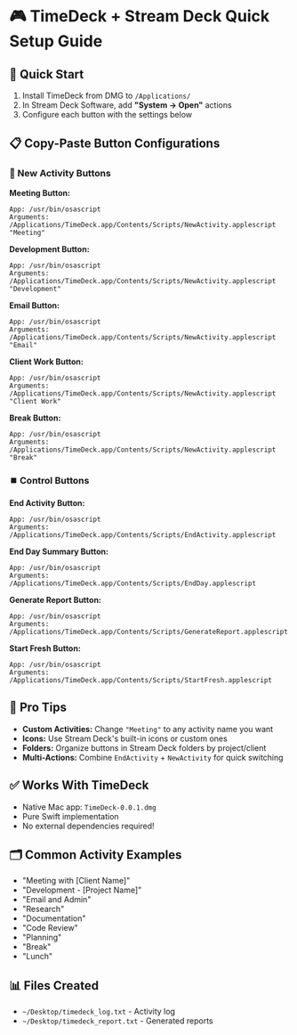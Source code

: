 # 🎮 TimeDeck + Stream Deck Quick Setup Guide

## 🚀 **Quick Start**

1. Install TimeDeck from DMG to `/Applications/`
2. In Stream Deck Software, add **"System → Open"** actions
3. Configure each button with the settings below

## 📋 **Copy-Paste Button Configurations**

### **📝 New Activity Buttons**

**Meeting Button:**
```
App: /usr/bin/osascript
Arguments: /Applications/TimeDeck.app/Contents/Scripts/NewActivity.applescript "Meeting"
```

**Development Button:**
```
App: /usr/bin/osascript
Arguments: /Applications/TimeDeck.app/Contents/Scripts/NewActivity.applescript "Development"
```

**Email Button:**
```
App: /usr/bin/osascript
Arguments: /Applications/TimeDeck.app/Contents/Scripts/NewActivity.applescript "Email"
```

**Client Work Button:**
```
App: /usr/bin/osascript
Arguments: /Applications/TimeDeck.app/Contents/Scripts/NewActivity.applescript "Client Work"
```

**Break Button:**
```
App: /usr/bin/osascript
Arguments: /Applications/TimeDeck.app/Contents/Scripts/NewActivity.applescript "Break"
```

### **⏹️ Control Buttons**

**End Activity Button:**
```
App: /usr/bin/osascript
Arguments: /Applications/TimeDeck.app/Contents/Scripts/EndActivity.applescript
```

**End Day Summary Button:**
```
App: /usr/bin/osascript
Arguments: /Applications/TimeDeck.app/Contents/Scripts/EndDay.applescript
```

**Generate Report Button:**
```
App: /usr/bin/osascript
Arguments: /Applications/TimeDeck.app/Contents/Scripts/GenerateReport.applescript
```

**Start Fresh Button:**
```
App: /usr/bin/osascript
Arguments: /Applications/TimeDeck.app/Contents/Scripts/StartFresh.applescript
```

## 🎯 **Pro Tips**

- **Custom Activities:** Change `"Meeting"` to any activity name you want
- **Icons:** Use Stream Deck's built-in icons or custom ones
- **Folders:** Organize buttons in Stream Deck folders by project/client
- **Multi-Actions:** Combine `EndActivity` + `NewActivity` for quick switching

## ✅ **Works With TimeDeck**
- Native Mac app: `TimeDeck-0.0.1.dmg`  
- Pure Swift implementation
- No external dependencies required!

## 🗂️ **Common Activity Examples**
- "Meeting with [Client Name]"
- "Development - [Project Name]"
- "Email and Admin"
- "Research"
- "Documentation"
- "Code Review"
- "Planning"
- "Break"
- "Lunch"

## 📊 **Files Created**
- `~/Desktop/timedeck_log.txt` - Activity log
- `~/Desktop/timedeck_report.txt` - Generated reports
